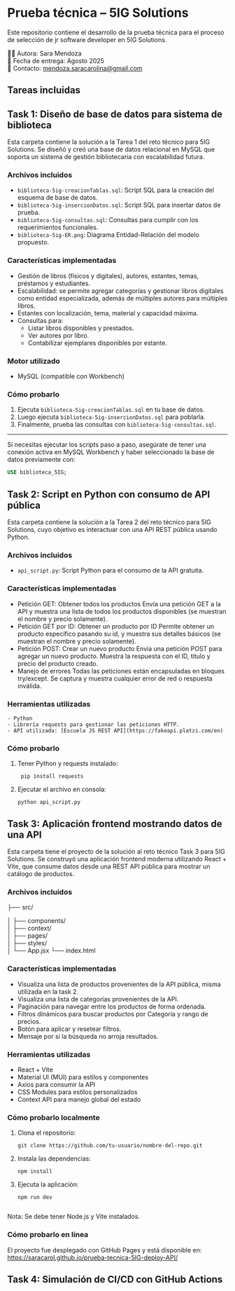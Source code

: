 # Prueba técnica – 5IG Solutions

Este repositorio contiene el desarrollo de la prueba técnica para el proceso de selección de jr software developer en 5IG Solutions.

👩‍💻 Autora: Sara Mendoza  
📅 Fecha de entrega: Agosto 2025  
📧 Contacto: mendoza.saracarolina@gmail.com

## Tareas incluidas

## Task 1: Diseño de base de datos para sistema de biblioteca
  Esta carpeta contiene la solución a la Tarea 1 del reto técnico para 5IG Solutions. Se diseñó y creó una base de datos relacional en MySQL que soporta un sistema de gestión bibliotecaria con escalabilidad futura.

  ### Archivos incluidos

  - `biblioteca-5ig-creacionTablas.sql`: Script SQL para la creación del esquema de base de datos.
  - `biblioteca-5ig-insercionDatos.sql`: Script SQL para insertar datos de prueba.
  - `biblioteca-5ig-consultas.sql`: Consultas para cumplir con los requerimientos funcionales.
  - `biblioteca-5ig-ER.png`: Diagrama Entidad-Relación del modelo propuesto.

  ### Características implementadas

  - Gestión de libros (físicos y digitales), autores, estantes, temas, préstamos y estudiantes.
  - Escalabilidad: se permite agregar categorías y gestionar libros digitales como entidad especializada, además de múltiples autores para múltiples libros.
  - Estantes con localización, tema, material y capacidad máxima.
  - Consultas para:
      - Listar libros disponibles y prestados.
      - Ver autores por libro.
      - Contabilizar ejemplares disponibles por estante.

  ### Motor utilizado
  
  - MySQL (compatible con Workbench)
    
  ### Cómo probarlo

  1. Ejecuta `biblioteca-5ig-creacionTablas.sql` en tu base de datos.
  2. Luego ejecuta `biblioteca-5ig-insercionDatos.sql` para poblarla.
  3. Finalmente, prueba las consultas con `biblioteca-5ig-consultas.sql`.
  ---

Si necesitas ejecutar los scripts paso a paso, asegúrate de tener una conexión activa en MySQL Workbench y haber seleccionado la base de datos previamente con:

```sql
USE biblioteca_5IG;
```

  
## Task 2: Script en Python con consumo de API pública
  Esta carpeta contiene la solución a la Tarea 2 del reto técnico para 5IG Solutions, cuyo objetivo es interactuar con una API REST pública usando Python.
   ### Archivos incluidos
   - `api_script.py`: Script Python para el consumo de la API gratuita.
   ### Características implementadas
   - Petición GET: Obtener todos los productos
     Envía una petición GET a la API y muestra una lista de todos los productos disponibles (se muestran el nombre y precio solamente).
   - Petición GET por ID: Obtener un producto por ID
     Permite obtener un producto específico pasando su id, y muestra sus detalles básicos (se muestran el nombre y precio solamente).
   - Petición POST: Crear un nuevo producto
     Envía una petición POST para agregar un nuevo producto.
     Muestra la respuesta con el ID, título y precio del producto creado.
   - Manejo de errores
     Todas las peticiones están encapsuladas en bloques try/except.
     Se captura y muestra cualquier error de red o respuesta inválida.
     
   ### Herramientas utilizadas
    - Python 
    - Librería requests para gestionar las peticiones HTTP.
    - API utilizada: [Escuela JS REST API](https://fakeapi.platzi.com/en)
    
   ### Cómo probarlo
   
  1.  Tener Python y requests instalado:
       ```
        pip install requests
       ```
       
  2. Ejecutar el archivo en consola:
     ```
     python api_script.py
     ```

## Task 3: Aplicación frontend mostrando datos de una API
  Esta carpeta tiene el proyecto de la solución al reto técnico Task 3 para 5IG Solutions. Se construyó una aplicación frontend moderna utilizando React + Vite, que consume datos desde una REST API pública para     mostrar un catálogo de productos.
  ### Archivos incluidos
  ├── src/
  
  │   ├── components/         
  │   ├── context/            
  │   ├── pages/              
  │   ├── styles/             
  │   └── App.jsx
  └── index.html

  ### Características implementadas
  - Visualiza una lista de productos provenientes de la API pública, misma utilizada en la task 2.
  - Visualiza una lista de categorías provenientes de la API.
  -  Paginación para navegar entre los productos de forma ordenada.
  -  Filtros dinámicos para buscar productos por Categoría y rango de precios.
  -  Botón para aplicar y resetear filtros.
  -  Mensaje por si la búsqueda no arroja resultados.

  ### Herramientas utilizadas
  - React + Vite
  - Material UI (MUI) para estilos y componentes
  - Axios para consumir la API
  - CSS Modules para estilos personalizados
  - Context API para manejo global del estado

  ### Cómo probarlo localmente
  1. Clona el repositorio:
      ```
     git clone https://github.com/tu-usuario/nombre-del-repo.git
  2. Instala las dependencias:
      ```
      npm install
  3. Ejecuta la aplicación:
      ```
      npm run dev
     

  Nota: Se debe tener Node.js y Vite instalados.
     
   ### Cómo probarlo en línea
   El proyecto fue desplegado con GitHub Pages y está disponible en:
   https://saracarol.github.io/prueba-tecnica-5IG-deploy-API/
  
## Task 4: Simulación de CI/CD con GitHub Actions






